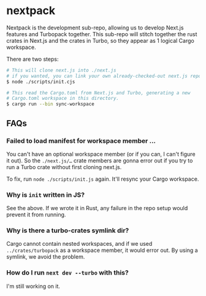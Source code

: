 # nextpack

Nextpack is the development sub-repo, allowing us to develop Next.js
features and Turbopack together. This sub-repo will stitch together the
rust crates in Next.js and the crates in Turbo, so they appear as 1
logical Cargo workspace.

There are two steps:

```bash
# This will clone next.js into ./next.js
# if you wanted, you can link your own already-checked-out next.js repo.
$ node ./scripts/init.cjs

# This read the Cargo.toml from Next.js and Turbo, generating a new
# Cargo.toml workspace in this directory.
$ cargo run --bin sync-workspace
```

## FAQs

### Failed to load manifest for workspace member …

You can't have an optional workspace member (or if you can, I can't
figure it out). So the `./next.js/…` crate members are gonna error out
if you try to run a Turbo crate without first cloning next.js.

To fix, run `node ./scripts/init.js` again. It'll resync your Cargo
workspace.

### Why is `init` written in JS?

See the above. If we wrote it in Rust, any failure in the repo setup
would prevent it from running.

### Why is there a turbo-crates symlink dir?

Cargo cannot contain nested workspaces, and if we used
`../crates/turbopack` as a workspace member, it would error out. By
using a symlink, we avoid the problem.

### How do I run `next dev --turbo` with this?

I'm still working on it.
